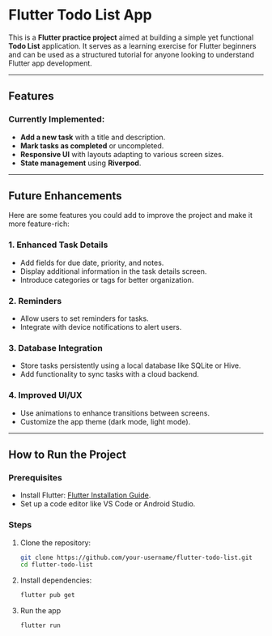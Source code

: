 # Flutter Todo List App

This is a **Flutter practice project** aimed at building a simple yet functional **Todo List** application. It serves as a learning exercise for Flutter beginners and can be used as a structured tutorial for anyone looking to understand Flutter app development.

---

## Features

### Currently Implemented:
- **Add a new task** with a title and description.
- **Mark tasks as completed** or uncompleted.
- **Responsive UI** with layouts adapting to various screen sizes.
- **State management** using **Riverpod**.

---

## Future Enhancements

Here are some features you could add to improve the project and make it more feature-rich:

### 1. **Enhanced Task Details**
- Add fields for due date, priority, and notes.
- Display additional information in the task details screen.
- Introduce categories or tags for better organization.

### 2. **Reminders**
- Allow users to set reminders for tasks.
- Integrate with device notifications to alert users.

### 3. **Database Integration**
- Store tasks persistently using a local database like SQLite or Hive.
- Add functionality to sync tasks with a cloud backend.

### 4. **Improved UI/UX**
- Use animations to enhance transitions between screens.
- Customize the app theme (dark mode, light mode).

---

## How to Run the Project

### Prerequisites
- Install Flutter: [Flutter Installation Guide](https://docs.flutter.dev/get-started/install).
- Set up a code editor like VS Code or Android Studio.

### Steps
1. Clone the repository:
   ```bash
   git clone https://github.com/your-username/flutter-todo-list.git
   cd flutter-todo-list

2. Install dependencies:
   ```bash
   flutter pub get
3. Run the app
   ```bash
   flutter run